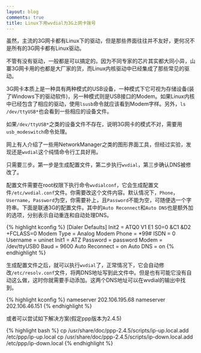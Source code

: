```yaml
---
layout: blog
comments: true
title: Linux下用wvdial为3G上网卡拨号
---
```


虽然，主流的3G网卡都有Linux下的驱动，但是那些界面往往并不友好，更何况不是所有的3G网卡都有Linux驱动。

不管有没有驱动，一般都是可以搞定的。因为不同专家的芯片其实都大同小异，山寨3G网卡用的也都是大厂家的货，而Linux内核驱动中已经集成了那些常见的驱动。

3G网卡本质上是一种具有两种模式的USB设备，一种模式下它可视为存储设备(装了Windows下的驱动软件)，另一种模式则是USB接口的Modem。如果Linux内核中已经包含了相应的驱动，使用`lsusb`命令就应该看到Modem字样。另外，`ls /dev/ttyUSB*`也会看到一些相应的设备文件。

如果`/dev/ttyUSB*`之类的设备文件不存在，说明3G网卡的模式不对，需要用`usb_modeswitch`命令处理。

网上有人介绍了一些用NetworkManager之类的图形界面工具，但经过实验，发现还是`wvdial`这个纯情命令行工具好用。

只需要三步。第一步是生成配置文件，第二步执行`wvdial`，第三步确认DNS被修改了。

配置文件需要在root权限下执行命令`wvdialconf`，它会生成配置文件`/etc/wvdial.conf`文件。你需要改这个文件内容。默认情况下，`Phone`，`Username`，`Password`为空，你需要补上，且`Password`不能为空，可随便选一个字符串。下面是联通3G的配置文件。其中的`Auto Reconnect`和`Auto DNS`也是额外加的选项，分别表示自动重连和自动处理DNS。

{% highlight kconfig %}
[Dialer Defaults]
Init2 = ATQ0 V1 E1 S0=0 &C1 &D2 +FCLASS=0
Modem Type = Analog Modem
Phone = *99#
ISDN = 0
Username = uninet
Init1 = ATZ
Password = password
Modem = /dev/ttyUSB0
Baud = 9600
Auto Reconnect = on
Auto DNS = on
{% endhighlight %}

生成配置文件之后，就可以执行`wvdial`了，正常情况下，它会自动修改`/etc/resolv.conf`文件，将两DNS地址写到此文件中。但是也有可能它没有自动这么做，这时你就需要手动添加。这两个DNS地址可以在wvdial的输出中找到。

{% highlight kconfig %}
nameserver 202.106.195.68
nameserver 202.106.46.151
{% endhighlight %}

或者可以尝试如下解决方案(假定ppp版本为2.4.5)

{% highlight bash %}
cp /usr/share/doc/ppp-2.4.5/scripts/ip-up.local.add /etc/ppp/ip-up.local
cp /usr/share/doc/ppp-2.4.5/scripts/ip-down.local.add /etc/ppp/ip-down.local
{% endhighlight %}


